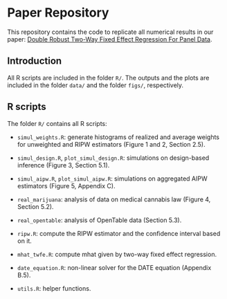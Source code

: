 # Paper Repository

This repository contains the code to replicate all numerical results in our paper: [Double Robust Two-Way Fixed Effect Regression For Panel Data](https://arxiv.org/abs/).

## Introduction
All R scripts are included in the folder `R/`. The outputs and the plots are included in the folder `data/` and the folder `figs/`, respectively. 

## R scripts
The folder `R/` contains all R scripts:

- `simul_weights.R`: generate histograms of realized and average weights for unweighted and RIPW estimators (Figure 1 and 2, Section 2.5).

- `simul_design.R`, `plot_simul_design.R`: simulations on design-based inference (Figure 3, Section 5.1).

- `simul_aipw.R`, `plot_simul_aipw.R`: simulations on aggregated AIPW estimators (Figure 5, Appendix C).

- `real_marijuana`: analysis of data on medical cannabis law  (Figure 4, Section 5.2).

- `real_opentable`: analysis of OpenTable data (Section 5.3).

- `ripw.R`: compute the RIPW estimator and the confidence interval based on it.

- `mhat_twfe.R`: compute mhat given by two-way fixed effect regression.

- `date_equation.R`: non-linear solver for the DATE equation (Appendix B.5). 

- `utils.R`: helper functions. 
